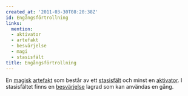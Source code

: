```yaml
---
created_at: '2011-03-30T08:20:38Z'
id: Engångsförtrollning
links:
  mention:
  - aktivator
  - artefakt
  - besvärjelse
  - magi
  - stasisfält
title: Engångsförtrollning
---
```


En [magisk][] [artefakt] som består av ett [stasisfält] och minst en [aktivator]. I stasisfältet
finns en [besvärjelse] lagrad som kan användas en gång.

  [magisk]: magi
  [artefakt]: artefakt
  [stasisfält]: stasisfält
  [aktivator]: aktivator
  [besvärjelse]: besvärjelse
